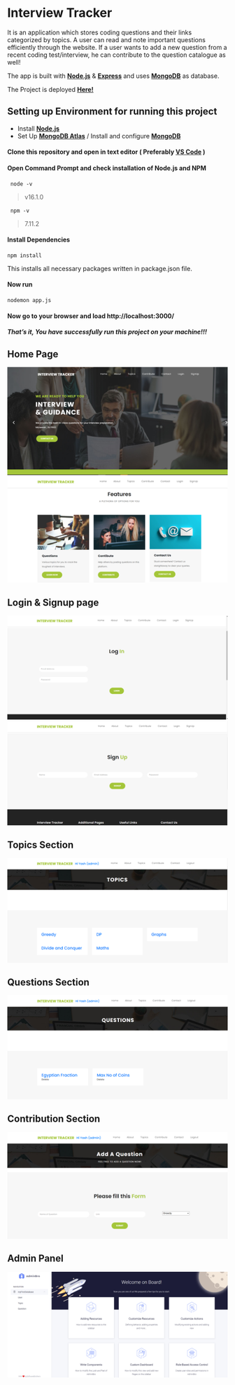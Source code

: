 # Interview Tracker

It is an application which stores coding questions and their links categorized by topics. A user can read and note important questions efficiently through the website. If a user wants to add a new question from a recent coding test/interview, he can contribute to the question catalogue as well!

The app is built with [**Node.js**](https://nodejs.org) & [**Express**](https://expressjs.com) and  uses [**MongoDB**](https://www.mongodb.com/) as database.
   
The Project is deployed [**Here!**](https://cowinvaxcheck.herokuapp.com/)


## Setting up Environment for running this project
  * Install [**Node.js**](https://nodejs.org/en/download/package-manager/#windows)
  * Set Up  [**MongoDB Atlas**](https://www.knowi.com/blog/getting-started-with-mongodb-atlas-overview-and-tutorial/) / Install and configure [**MongoDB**](https://medium.com/@LondonAppBrewery/how-to-download-install-mongodb-on-windows-4ee4b3493514)



#### Clone this repository and open in text editor ( Preferably [**VS Code**](https://code.visualstudio.com/) )
 
 #### Open Command Prompt and check installation of **Node.js** and **NPM**

     node -v
 
>v16.1.0


     npm -v

>7.11.2

  #### Install Dependencies 
    npm install
This installs all necessary packages written in package.json file.

#### Now run

    nodemon app.js

 #### Now go to your browser and load http://localhost:3000/ 
 ##### That’s it, You have successfully run this project on your machine!!!
 
 ## Home Page 
 ![home page-1](https://github.com/yashguptaji/InterviewTracker/blob/main/uploads/1.png)
 ![home page-2](https://github.com/yashguptaji/InterviewTracker/blob/main/uploads/2.png)



 ## Login & Signup page
 ![login](https://github.com/yashguptaji/InterviewTracker/blob/main/uploads/4.png)
 ![sign up](https://github.com/yashguptaji/InterviewTracker/blob/main/uploads/3.png)



 ## Topics Section
 ![programming-1](https://github.com/yashguptaji/InterviewTracker/blob/main/uploads/5.png)
 
 

 ## Questions Section 
 ![programming-2](https://github.com/yashguptaji/InterviewTracker/blob/main/uploads/6.png)
 

 
 ## Contribution Section
 ![programming-3](https://github.com/yashguptaji/InterviewTracker/blob/main/uploads/7.png)
 
 

 
 ## Admin Panel 
 ![admin](https://github.com/yashguptaji/InterviewTracker/blob/main/uploads/8.png)























